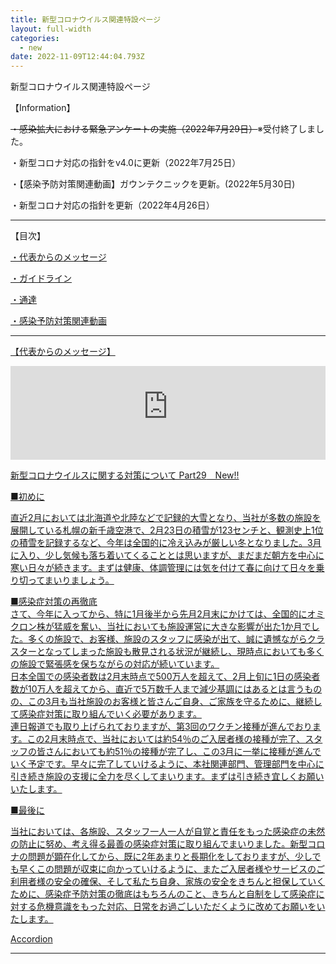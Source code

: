 ```yaml
---
title: 新型コロナウイルス関連特設ページ
layout: full-width
categories:
  - new
date: 2022-11-09T12:44:04.793Z
---
```

<p class="text-lg text-center font-bold">新型コロナウイルス関連特設ページ</p>

<p class="text-xm text-blue-500 text-center font-bold">【Information】</p>

<span class="text-xs"><s>・感染拡大における緊急アンケートの実施（2022年7月29日）</s>※受付終了しました。</span>

<span class="text-xs">・新型コロナ対応の指針をv4.0に更新（2022年7月25日）</span>

<span class="text-xs">・【感染予防対策関連動画】ガウンテクニックを更新。(2022年5月30日)</span>

<span class="text-xs">・新型コロナ対応の指針を更新（2022年4月26日）</span>

<hr>

<p class="text-xm text-blue-500 text-center font-bold">【目次】</span> 



<span class="text-xs text-left text-blue-500 font-bold"><a href="/app/s96da70f606bae585/pa64dad74a5d11932/" ><u>・代表からのメッセージ</u></span></a></div><br>



<span class="text-xs text-left  text-blue-500 font-bold"><a href="/app/s96da70f606bae585/pa64dad74a5d11932/"><u>・ガイドライン</u></span></a></div><br>



<span class="text-xs text-blue-500 text-left text-fold u﻿nderline"><a href="/app/s96da70f606bae585/pa64dad74a5d11932/" ><u>・通達</u></span></a></div><br>

<span class="text-xs text-blue-300 text-left text-fold u﻿nderline"><a href="#感染予防対策動画" ><u>・感染予防対策関連動画</u>
 <hr></div>



<p class="text-lg text-blue-500 text-center font-bold">【代表からのメッセージ】</span> 



<!--StartFragment-->



<div class="flex items-center justify-center" > <div class ="max-w-sm"> <iframe src="https://www.youtube-nocookie.com/embed/p6h-rYSVX90?start=13"width="100%" frameborder="0" allowfullscreen="allowfullscreen"></iframe></div></div>

<!--EndFragment-->



<span class="text-xs text-xm text-yellow-500 font-bold">新型コロナウイルスに関する対策について Part29</span><span class="text-xs text-red-600 font-bold">　New!!</span>

<span class="text-xs text-left">■初めに<br> </span>

<span class="text-xs text-left">直近2月においては北海道や北陸などで記録的大雪となり、当社が多数の施設を展開している札幌の新千歳空港で、2月23日の積雪が123センチと、観測史上1位の積雪を記録するなど、今年は全国的に冷え込みが厳しい冬となりました。3月に入り、少し気候も落ち着いてくることとは思いますが、まだまだ朝方を中心に寒い日々が続きます。まずは健康、体調管理には気を付けて春に向けて日々を乗り切ってまいりましょう。</span>

<span class="text-xs text-left">■感染症対策の再徹底<br></span>さて、今年に入ってから、特に1月後半から先月2月末にかけては、全国的にオミクロン株が猛威を奮い、当社においても施設運営に大きな影響が出た1か月でした。多くの施設で、お客様、施設のスタッフに感染が出て、誠に遺憾ながらクラスターとなってしまった施設も散見される状況が継続し、現時点においても多くの施設で緊張感を保ちながらの対応が続いています。</span><br><span class="text-xs text-left">日本全国での感染者数は2月末時点で500万人を超えて、2月上旬に1日の感染者数が10万人を超えてから、直近で5万数千人まで減少基調にはあるとは言うものの、この3月も当社施設のお客様と皆さんご自身、ご家族を守るために、継続して感染症対策に取り組んでいく必要があります。<br> 連日報道でも取り上げられておりますが、第3回のワクチン接種が進んでおります。この2月末時点で、当社においては約54％のご入居者様の接種が完了、スタッフの皆さんにおいても約51％の接種が完了し、この3月に一挙に接種が進んでいく予定です。早々に完了していけるように、本社関連部門、管理部門を中心に引き続き施設の支援に全力を尽くしてまいります。まずは引き続き宜しくお願いいたします。</span>

<span class="text-xs text-left">■最後に</span>

<span class="text-xs text-left">当社においては、各施設、スタッフ一人一人が自覚と責任をもった感染症の未然の防止に努め、考え得る最善の感染症対策に取り組んでまいりました。新型コロナの問題が顕在化してから、既に2年あまりと長期化をしておりますが、少しでも早くこの問題が収束に向かっていけるように、またご入居者様やサービスのご利用者様の安全の確保、そして私たち自身、家族の安全をきちんと担保していくために、感染症予防対策の徹底はもちろんのこと、きちんと自制をして感染症に対する危機意識をもった対応、日常をお過ごしいただくように改めてお願いをいたします。</span></span>

A﻿ccordion
<hr>